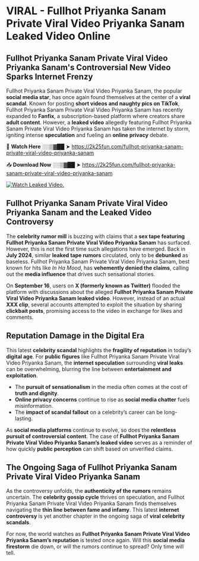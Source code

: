# VIRAL - Fullhot Priyanka Sanam Private Viral Video Priyanka Sanam Leaked Video Online

## **Fullhot Priyanka Sanam Private Viral Video Priyanka Sanam's Controversial New Video Sparks Internet Frenzy**  

Fullhot Priyanka Sanam Private Viral Video Priyanka Sanam, the popular **social media star**, has once again found themselves at the center of a **viral scandal**. Known for posting **short videos and naughty pics on TikTok**, Fullhot Priyanka Sanam Private Viral Video Priyanka Sanam has recently expanded to **Fanfix**, a subscription-based platform where creators share **adult content**. However, a **leaked video** allegedly featuring Fullhot Priyanka Sanam Private Viral Video Priyanka Sanam has taken the internet by storm, igniting intense **speculation** and fueling an **online privacy** debate.  

🔴 **Watch Here** ░░▒▓██ ➤ https://2k25fun.com/fullhot-priyanka-sanam-private-viral-video-priyanka-sanam  

📥 **Download Now** ░░▒▓██ ➤ https://2k25fun.com/fullhot-priyanka-sanam-private-viral-video-priyanka-sanam  

[![Watch Leaked Video.](https://miro.medium.com/v2/resize:fit:828/format:webp/1*cilzJN44JGOrTw9NJCrNHA.gif "Watch Leaked Video")](https://2k25fun.com/fullhot-priyanka-sanam-private-viral-video-priyanka-sanam)

## **Fullhot Priyanka Sanam Private Viral Video Priyanka Sanam and the Leaked Video Controversy**  

The **celebrity rumor mill** is buzzing with claims that a **sex tape featuring Fullhot Priyanka Sanam Private Viral Video Priyanka Sanam** has surfaced. However, this is not the first time such allegations have emerged. Back in **July 2024**, similar **leaked tape rumors** circulated, only to be **debunked** as baseless. Fullhot Priyanka Sanam Private Viral Video Priyanka Sanam, best known for hits like *In Ha Mood*, has **vehemently denied the claims**, calling out the **media influence** that drives such sensational stories.  

On **September 16**, users on **X (formerly known as Twitter)** flooded the platform with discussions about the alleged **Fullhot Priyanka Sanam Private Viral Video Priyanka Sanam leaked video**. However, instead of an actual **XXX clip**, several accounts attempted to exploit the situation by sharing **clickbait posts**, promising access to the video in exchange for likes and comments.  

## **Reputation Damage in the Digital Era**  

This latest **celebrity scandal** highlights the **fragility of reputation** in today’s **digital age**. For **public figures** like Fullhot Priyanka Sanam Private Viral Video Priyanka Sanam, the **internet speculation** surrounding **viral leaks** can be overwhelming, blurring the line between **entertainment and exploitation**.  

- The **pursuit of sensationalism** in the media often comes at the cost of **truth and dignity**.  
- **Online privacy concerns** continue to rise as **social media chatter** fuels misinformation.  
- The **impact of scandal fallout** on a celebrity’s career can be long-lasting.  

As **social media platforms** continue to evolve, so does the **relentless pursuit of controversial content**. The case of **Fullhot Priyanka Sanam Private Viral Video Priyanka Sanam’s leaked video** serves as a reminder of how quickly **public perception** can shift based on unverified claims.  

## **The Ongoing Saga of Fullhot Priyanka Sanam Private Viral Video Priyanka Sanam**  

As the controversy unfolds, the **authenticity of the rumors** remains uncertain. The **celebrity gossip cycle** thrives on speculation, and Fullhot Priyanka Sanam Private Viral Video Priyanka Sanam finds themselves navigating the **thin line between fame and infamy**. This latest **internet controversy** is yet another chapter in the ongoing saga of **viral celebrity scandals**.  

For now, the world watches as **Fullhot Priyanka Sanam Private Viral Video Priyanka Sanam’s reputation** is tested once again. Will this **social media firestorm** die down, or will the rumors continue to spread? Only time will tell.